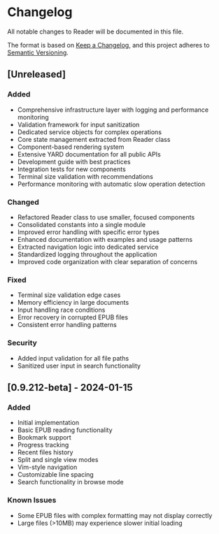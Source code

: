 # Changelog

All notable changes to Reader will be documented in this file.

The format is based on [Keep a Changelog](https://keepachangelog.com/en/1.0.0/),
and this project adheres to [Semantic Versioning](https://semver.org/spec/v2.0.0.html).

## [Unreleased]

### Added
- Comprehensive infrastructure layer with logging and performance monitoring
- Validation framework for input sanitization
- Dedicated service objects for complex operations
- Core state management extracted from Reader class
- Component-based rendering system
- Extensive YARD documentation for all public APIs
- Development guide with best practices
- Integration tests for new components
- Terminal size validation with recommendations
- Performance monitoring with automatic slow operation detection

### Changed
- Refactored Reader class to use smaller, focused components
- Consolidated constants into a single module
- Improved error handling with specific error types
- Enhanced documentation with examples and usage patterns
- Extracted navigation logic into dedicated service
- Standardized logging throughout the application
- Improved code organization with clear separation of concerns

### Fixed
- Terminal size validation edge cases
- Memory efficiency in large documents
- Input handling race conditions
- Error recovery in corrupted EPUB files
- Consistent error handling patterns

### Security
- Added input validation for all file paths
- Sanitized user input in search functionality

## [0.9.212-beta] - 2024-01-15

### Added
- Initial implementation
- Basic EPUB reading functionality
- Bookmark support
- Progress tracking
- Recent files history
- Split and single view modes
- Vim-style navigation
- Customizable line spacing
- Search functionality in browse mode

### Known Issues
- Some EPUB files with complex formatting may not display correctly
- Large files (>10MB) may experience slower initial loading
